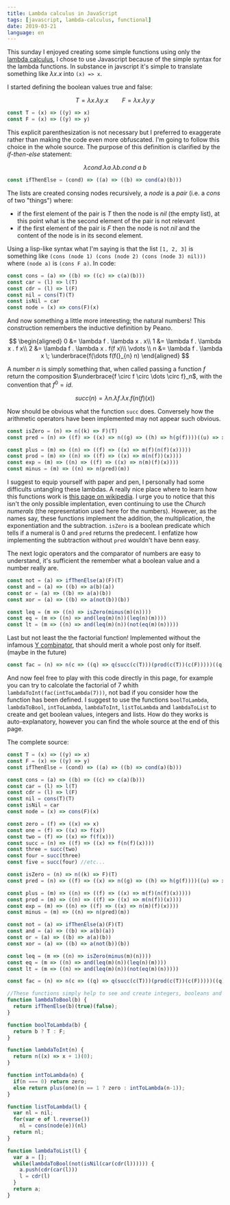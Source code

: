 ```yaml
---
title: Lambda calculus in JavaScript
tags: [javascript, lambda-calculus, functional]
date: 2019-03-21
language: en
---
```


This sunday I enjoyed creating some simple functions using only the
[lambda calculus](https://en.wikipedia.org/wiki/Lambda_calculus), I chose to use Javascript because of the simple
syntax for the lambda functions. In substance in javscript it's simple
to translate something like $\lambda x . x$ into `(x) => x`.

I started defining the boolean values true and false:

$$
T = \lambda x . \lambda y . x \qquad F = \lambda x . \lambda y . y
$$

```javascript
const T = (x) => ((y) => x)
const F = (x) => ((y) => y)
```

This explicit parenthesization is not necessary but I preferred to
exaggerate rather than making the code even more obfuscated.
I'm going to follow this choice in the whole source. The purpose of
this definition is clarified by the *if-then-else* statement:

$$
\lambda cond . \lambda a . \lambda b . cond \; a \; b
$$

```javascript
const ifThenElse = (cond) => ((a) => ((b) => cond(a)(b)))
```

The lists are created consing nodes recursively, a *node* is a *pair*
(i.e. a *cons* of two "things") where:

- if the first element of the pair is *T* then the node is *nil* (the
  empty list), at this point what is the second element of the pair is
  not relevant
- if the first element of the pair is *F* then the node is not *nil*
  and the content of the node is in its second element.

Using a lisp-like syntax what I'm saying is that the list `[1, 2, 3]`
is something like `(cons (node 1) (cons (node 2) (cons (node 3)
nil)))` where `(node a)` is `(cons F a)`. In code:

```javascript
const cons = (a) => ((b) => ((c) => c(a)(b)))
const car = (l) => l(T)
const cdr = (l) => l(F)
const nil = cons(T)(T)
const isNil = car
const node = (x) => cons(F)(x)
```

And now something a little more interesting; the natural numbers! This
construction remembers the inductive definition by Peano.

$$
\begin{aligned}
0 &= \lambda f . \lambda x . x\\
1 &= \lambda f . \lambda x . f x\\
2 &= \lambda f . \lambda x . f(f x)\\
\vdots \\
n &= \lambda f . \lambda x \; \underbrace{f(\dots f(f(}_{n} n)
\end{aligned}
$$

A number $n$ is simply something that, when called passing a function
$f$ return the composition $\underbrace{f \circ f \circ \dots \circ
f}_n$, with the convention that $f^0 = id$.

$$
succ(n) = \lambda n . \lambda f .\lambda x . f(n(f)(x))
$$

Now should be obvious what the function `succ` does. Conversely how
the arithmetic operators have been implemented may not appear such
obvious.

```javascript
const isZero = (n) => n((k) => F)(T)
const pred = (n) => ((f) => ((x) => n((g) => ((h) => h(g(f))))((u) => x)((u) => u)))

const plus = (m) => ((n) => ((f) => ((x) => m(f)(n(f)(x)))))
const prod = (m) => ((n) => ((f) => ((x) => m(n(f))(x))))
const exp = (m) => ((n) => ((f) => ((x) => n(m)(f)(x))))
const minus = (m) => ((n) => n(pred)(m))
```

I suggest to equip yourself with paper and pen, I personally had some
difficults untangling these lambdas.
A really nice place where to learn how this functions work is [this
page on wikipedia](https://en.wikipedia.org/wiki/Church_encoding).
I urge you to notice that this isn't the only possible implentation,
even continuing to use the *Church numerals* (the representation used
here for the numbers).
However, as the names say, these functions implement the addition, the
multiplication, the exponentiation and the subtraction. `isZero` is a
boolean predicate which tells if a numeral is $0$ and `pred` returns
the predecent.
I enfatize how implementing the subtraction without `pred` wouldn't
have benn easy.

The next logic operators and the comparator of numbers are easy to
understand, it's sufficient the remember what a boolean value and a
number really are.

```javascript
const not = (a) => ifThenElse(a)(F)(T)
const and = (a) => ((b) => a(b)(a))
const or = (a) => ((b) => a(a)(b))
const xor = (a) => ((b) => a(not(b))(b))

const leq = (m => ((n) => isZero(minus(m)(n))))
const eq = (m => ((n) => and(leq(m)(n))(leq(n)(m))))
const lt = (m => ((n) => and(leq(m)(n))(not(eq(m)(n)))))
```

Last but not least the the factorial function! Implemented without the
infamous [Y combinator](https://en.wikipedia.org/wiki/Fixed-point_combinator#Fixed_point_combinators_in_lambda_calculus), that should merit a whole post only for
itself. (maybe in the future)

```javascript
const fac = (n) => n(c => ((q) => q(succ(c(T)))(prod(c(T))(c(F)))))((q) => one)(F)
```

And now feel free to play with this code directly in this page, for
example you can try to calcolate the factorial of $7$ whith
`lambdaToInt(fac(intToLambda(7)))`, not bad if you consider how the
function has been defined.
I suggest to use the functions `boolToLambda`, `lambdaToBool`,
`intToLambda`, `lambdaToInt`, `listToLambda` and `lambdaToList` to
create and get boolean values, integers and lists. How do they works
is auto-explanatory, however you can find the whole source at the end
of this page.

<div id="term_demo"></div>

<script src="/js/jquery.js"></script>
<script src="/js/jquery.terminal.js"></script>
<link href="/css/jquery.terminal.css" rel="stylesheet"/>

<script>
const T = (x) => ((y) => x)
const F = (x) => ((y) => y)
const ifThenElse = (cond) => ((a) => ((b) => cond(a)(b)))

const cons = (a) => ((b) => ((c) => c(a)(b)))
const car = (l) => l(T)
const cdr = (l) => l(F)
const nil = cons(T)(T)
const isNil = car
const node = (x) => cons(F)(x)

const zero = (f) => ((x) => x)
const one = (f) => ((x) => f(x))
const two = (f) => ((x) => f(f(x)))
const succ = (n) => ((f) => ((x) => f(n(f)(x))))
const three = succ(two)
const four = succ(three)
const five = succ(four) //etc...

const isZero = (n) => n((k) => F)(T)
const pred = (n) => ((f) => ((x) => n((g) => ((h) => h(g(f))))((u) => x)((u) => u)))

const plus = (m) => ((n) => ((f) => ((x) => m(f)(n(f)(x)))))
const prod = (m) => ((n) => ((f) => ((x) => m(n(f))(x))))
const exp = (m) => ((n) => ((f) => ((x) => n(m)(f)(x))))
const minus = (m) => ((n) => n(pred)(m))

const not = (a) => ifThenElse(a)(F)(T)
const and = (a) => ((b) => a(b)(a))
const or = (a) => ((b) => a(a)(b))
const xor = (a) => ((b) => a(not(b))(b))

const leq = (m => ((n) => isZero(minus(m)(n))))
const eq = (m => ((n) => and(leq(m)(n))(leq(n)(m))))
const lt = (m => ((n) => and(leq(m)(n))(not(eq(m)(n)))))

const fac = (n) => n(c => ((q) => q(succ(c(T)))(prod(c(T))(c(F)))))((q) => one)(F)

//These functions simply help to see and create integers, booleans and lists
function lambdaToBool(b) {
  return ifThenElse(b)(true)(false);
}

function boolToLambda(b) {
  return b ? T : F;
}

function lambdaToInt(n) {
  return n((x) => x + 1)(0);
}

function intToLambda(n) {
  if(n === 0) return zero;
  else return plus(one)(n == 1 ? zero : intToLambda(n-1));
}

function listToLambda(l) {
  var nl = nil;
  for(var e of l.reverse())
    nl = cons(node(e))(nl)
  return nl;
}

function lambdaToList(l) {
  var a = [];
  while(lambdaToBool(not(isNil(car(cdr(l)))))) {
    a.push(cdr(car(l)))
    l = cdr(l)
  }
  return a;
}

        $('#term_demo').terminal(function(command) {
            if (command !== '') {
                try {
                    var result = window.eval(command);
                    if (result !== undefined) {
                        this.echo(new String(result));
                    }
                } catch(e) {
                    this.error(new String(e));
                }
            } else {
               this.echo('');
            }
        }, {
            greetings: 'Javascript Interpreter',
            name: 'js_demo',
            height: 400,
            prompt: '>>> '
        });
</script>

The complete source:

```javascript
const T = (x) => ((y) => x)
const F = (x) => ((y) => y)
const ifThenElse = (cond) => ((a) => ((b) => cond(a)(b)))

const cons = (a) => ((b) => ((c) => c(a)(b)))
const car = (l) => l(T)
const cdr = (l) => l(F)
const nil = cons(T)(T)
const isNil = car
const node = (x) => cons(F)(x)

const zero = (f) => ((x) => x)
const one = (f) => ((x) => f(x))
const two = (f) => ((x) => f(f(x)))
const succ = (n) => ((f) => ((x) => f(n(f)(x))))
const three = succ(two)
const four = succ(three)
const five = succ(four) //etc...

const isZero = (n) => n((k) => F)(T)
const pred = (n) => ((f) => ((x) => n((g) => ((h) => h(g(f))))((u) => x)((u) => u)))

const plus = (m) => ((n) => ((f) => ((x) => m(f)(n(f)(x)))))
const prod = (m) => ((n) => ((f) => ((x) => m(n(f))(x))))
const exp = (m) => ((n) => ((f) => ((x) => n(m)(f)(x))))
const minus = (m) => ((n) => n(pred)(m))

const not = (a) => ifThenElse(a)(F)(T)
const and = (a) => ((b) => a(b)(a))
const or = (a) => ((b) => a(a)(b))
const xor = (a) => ((b) => a(not(b))(b))

const leq = (m => ((n) => isZero(minus(m)(n))))
const eq = (m => ((n) => and(leq(m)(n))(leq(n)(m))))
const lt = (m => ((n) => and(leq(m)(n))(not(eq(m)(n)))))

const fac = (n) => n(c => ((q) => q(succ(c(T)))(prod(c(T))(c(F)))))((q) => one)(F)

//These functions simply help to see and create integers, booleans and lists
function lambdaToBool(b) {
  return ifThenElse(b)(true)(false);
}

function boolToLambda(b) {
  return b ? T : F;
}

function lambdaToInt(n) {
  return n((x) => x + 1)(0);
}

function intToLambda(n) {
  if(n === 0) return zero;
  else return plus(one)(n == 1 ? zero : intToLambda(n-1));
}

function listToLambda(l) {
  var nl = nil;
  for(var e of l.reverse())
    nl = cons(node(e))(nl)
  return nl;
}

function lambdaToList(l) {
  var a = [];
  while(lambdaToBool(not(isNil(car(cdr(l)))))) {
    a.push(cdr(car(l)))
    l = cdr(l)
  }
  return a;
}
```
